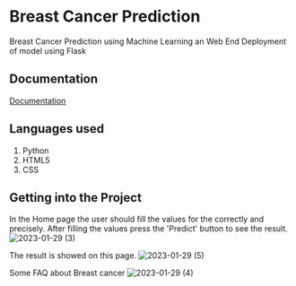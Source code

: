 
# Breast Cancer Prediction

Breast Cancer Prediction using Machine Learning an Web End Deployment of model using Flask




## Documentation

[Documentation](https://drive.google.com/file/d/1QHTUhK4DNm2yREw_8OkO7jvDkECXJUTB/view?usp=share_link)


## Languages used
1. Python
2. HTML5 
3. CSS
## Getting into the Project
In the Home page the user should fill the values for the correctly and precisely.
After filling the values press the 'Predict' button to see the result.
![2023-01-29 (3)](https://user-images.githubusercontent.com/120382536/216717262-73780280-90b9-4c9c-9191-3d6dba705a94.png)

The result is showed on this page.
![2023-01-29 (5)](https://user-images.githubusercontent.com/120382536/216717309-5f1fdb93-a337-4fcb-8f3c-ca797fec8734.png)

Some FAQ about Breast cancer
![2023-01-29 (4)](https://user-images.githubusercontent.com/120382536/216717347-b68eb022-6e09-43c3-8aed-d31c5b75e110.png)
